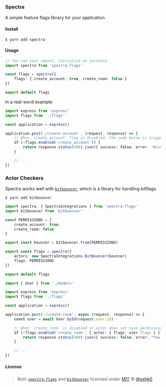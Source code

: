 ### Spectra

A simple feature flags library for your application.

#### Install

```
$ yarn add spectra
```

#### Usage

```ts
// You can just import, initialize an instance.
import spectra from 'spectra-flags'

const flags = spectra({
    flags: { create_account: true, create_room: false } 
})

export default flags
```

In a real-word example:

```ts
import express from 'express'
import flags from './flags'

const application = express()

application.post('/create-account', (request, response) => {
    // When `create_account` flag is disabled, the code below is triggered.
    if (!flags.enabled('create_account')) {
        return response.status(500).json({ success: false, error: "Account creation is disabled." }) 
    }

    // ...
})
```

### Actor Checkers

Spectra works well with [`bitbouncer`](https://github.com/zhaoworks/bitbouncer), which is a library for handling bitflags.

```
$ yarn add bitbouncer
```

```ts
import spectra, { SpectraIntegrations } from 'spectra-flags'
import bitbouncer from 'bitbouncer'

const PERMISSIONS = { 
    create_account: true,
    create_room: false
}

export const bouncer = bitbouncer.from(PERMISSIONS)

export const flags = spectra({
    actors: new SpectraIntegrations.BitBouncer(bouncer)
    flags: PERMISSIONS
})

export default flags
```

```ts
import { User } from './models'

import express from 'express'
import flags from './flags'

const application = express()

application.post('/create-room', async (request, response) => {
    const user = await User.byId(request.user_id)

    // When `create_room` is disabled or actor does not have permission to `create_room` 
    if (!flags.enabled('create_room', { actor: { flags: user.flags } })) {
        return response.status(500).json({ success: false, error: "You're unable to create rooms." }) 
    }

    // ...
})
```

##### License

> Both [`spectra-flags`](/LICENSE) and [`bitbouncer`](https://github.com/zhaoworks/bitbouncer/blob/main/LICENSE) licensed under [MIT](/LICENSE) &copy; [@sxhk0](https://github.com/sxhk0/)
